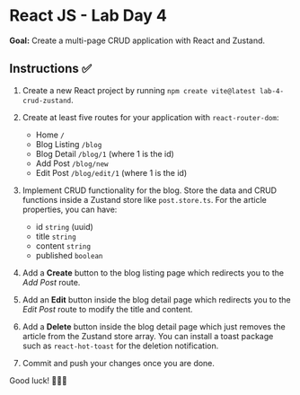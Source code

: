 # React JS - Lab Day 4

**Goal:** Create a multi-page CRUD application with React and Zustand.

## Instructions ✅

1. Create a new React project by running `npm create vite@latest lab-4-crud-zustand`.
2. Create at least five routes for your application with `react-router-dom`:

    - Home `/`
    - Blog Listing `/blog`
    - Blog Detail `/blog/1` (where 1 is the id)
    - Add Post `/blog/new`
    - Edit Post `/blog/edit/1` (where 1 is the id)

3. Implement CRUD functionality for the blog. Store the data and CRUD functions inside a Zustand store like `post.store.ts`. For the article properties, you can have:

    - id `string` (uuid)
    - title `string`
    - content `string`
    - published `boolean`

4. Add a **Create** button to the blog listing page which redirects you to the *Add Post* route.
5. Add an **Edit** button inside the blog detail page which redirects you to the *Edit Post* route to modify the title and content.
6. Add a **Delete** button inside the blog detail page which just removes the article from the Zustand store array. You can install a toast package such as `react-hot-toast` for the deletion notification.
7. Commit and push your changes once you are done.

Good luck! 🎉🎉🎉
